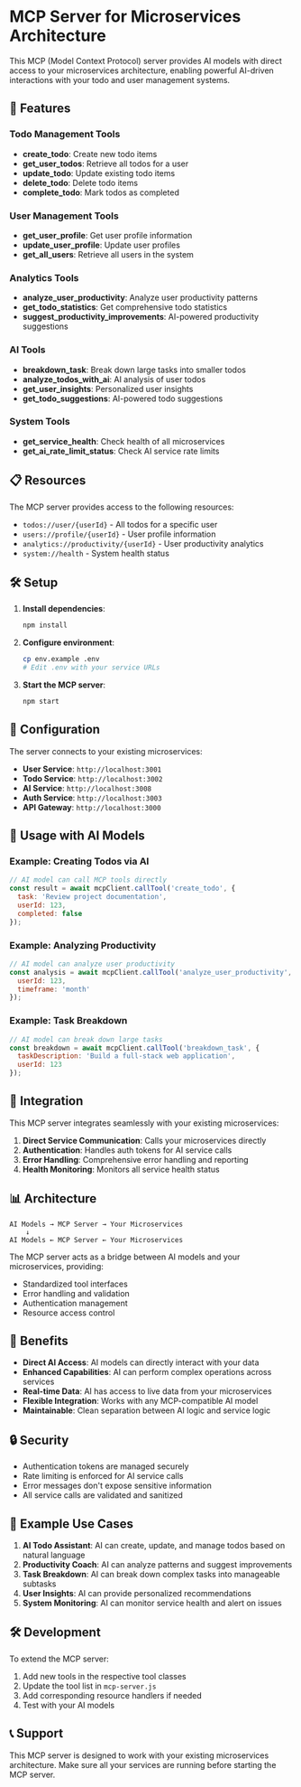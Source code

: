# MCP Server for Microservices Architecture

This MCP (Model Context Protocol) server provides AI models with direct access to your microservices architecture, enabling powerful AI-driven interactions with your todo and user management systems.

## 🚀 Features

### Todo Management Tools
- **create_todo**: Create new todo items
- **get_user_todos**: Retrieve all todos for a user
- **update_todo**: Update existing todo items
- **delete_todo**: Delete todo items
- **complete_todo**: Mark todos as completed

### User Management Tools
- **get_user_profile**: Get user profile information
- **update_user_profile**: Update user profiles
- **get_all_users**: Retrieve all users in the system

### Analytics Tools
- **analyze_user_productivity**: Analyze user productivity patterns
- **get_todo_statistics**: Get comprehensive todo statistics
- **suggest_productivity_improvements**: AI-powered productivity suggestions

### AI Tools
- **breakdown_task**: Break down large tasks into smaller todos
- **analyze_todos_with_ai**: AI analysis of user todos
- **get_user_insights**: Personalized user insights
- **get_todo_suggestions**: AI-powered todo suggestions

### System Tools
- **get_service_health**: Check health of all microservices
- **get_ai_rate_limit_status**: Check AI service rate limits

## 📋 Resources

The MCP server provides access to the following resources:

- `todos://user/{userId}` - All todos for a specific user
- `users://profile/{userId}` - User profile information
- `analytics://productivity/{userId}` - User productivity analytics
- `system://health` - System health status

## 🛠️ Setup

1. **Install dependencies**:
   ```bash
   npm install
   ```

2. **Configure environment**:
   ```bash
   cp env.example .env
   # Edit .env with your service URLs
   ```

3. **Start the MCP server**:
   ```bash
   npm start
   ```

## 🔧 Configuration

The server connects to your existing microservices:

- **User Service**: `http://localhost:3001`
- **Todo Service**: `http://localhost:3002`
- **AI Service**: `http://localhost:3008`
- **Auth Service**: `http://localhost:3003`
- **API Gateway**: `http://localhost:3000`

## 🤖 Usage with AI Models

### Example: Creating Todos via AI

```javascript
// AI model can call MCP tools directly
const result = await mcpClient.callTool('create_todo', {
  task: 'Review project documentation',
  userId: 123,
  completed: false
});
```

### Example: Analyzing Productivity

```javascript
// AI model can analyze user productivity
const analysis = await mcpClient.callTool('analyze_user_productivity', {
  userId: 123,
  timeframe: 'month'
});
```

### Example: Task Breakdown

```javascript
// AI model can break down large tasks
const breakdown = await mcpClient.callTool('breakdown_task', {
  taskDescription: 'Build a full-stack web application',
  userId: 123
});
```

## 🔗 Integration

This MCP server integrates seamlessly with your existing microservices:

1. **Direct Service Communication**: Calls your microservices directly
2. **Authentication**: Handles auth tokens for AI service calls
3. **Error Handling**: Comprehensive error handling and reporting
4. **Health Monitoring**: Monitors all service health status

## 📊 Architecture

```
AI Models → MCP Server → Your Microservices
    ↓
AI Models ← MCP Server ← Your Microservices
```

The MCP server acts as a bridge between AI models and your microservices, providing:
- Standardized tool interfaces
- Error handling and validation
- Authentication management
- Resource access control

## 🚀 Benefits

- **Direct AI Access**: AI models can directly interact with your data
- **Enhanced Capabilities**: AI can perform complex operations across services
- **Real-time Data**: AI has access to live data from your microservices
- **Flexible Integration**: Works with any MCP-compatible AI model
- **Maintainable**: Clean separation between AI logic and service logic

## 🔒 Security

- Authentication tokens are managed securely
- Rate limiting is enforced for AI service calls
- Error messages don't expose sensitive information
- All service calls are validated and sanitized

## 📝 Example Use Cases

1. **AI Todo Assistant**: AI can create, update, and manage todos based on natural language
2. **Productivity Coach**: AI can analyze patterns and suggest improvements
3. **Task Breakdown**: AI can break down complex tasks into manageable subtasks
4. **User Insights**: AI can provide personalized recommendations
5. **System Monitoring**: AI can monitor service health and alert on issues

## 🛠️ Development

To extend the MCP server:

1. Add new tools in the respective tool classes
2. Update the tool list in `mcp-server.js`
3. Add corresponding resource handlers if needed
4. Test with your AI models

## 📞 Support

This MCP server is designed to work with your existing microservices architecture. Make sure all your services are running before starting the MCP server.
